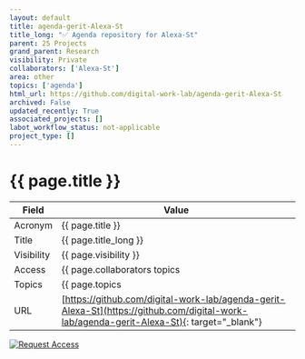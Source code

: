 ```yaml
---
layout: default
title: agenda-gerit-Alexa-St
title_long: "✅ Agenda repository for Alexa-St"
parent: 25 Projects
grand_parent: Research
visibility: Private
collaborators: ['Alexa-St']
area: other
topics: ['agenda']
html_url: https://github.com/digital-work-lab/agenda-gerit-Alexa-St
archived: False
updated_recently: True
associated_projects: []
labot_workflow_status: not-applicable
project_type: []
---
```


# {{ page.title }}

Field               | Value
------------------- | ----------------------------------
Acronym             | {{ page.title }}
Title               | {{ page.title_long }}
Visibility          | {{ page.visibility }}
Access              | {{ page.collaborators topics | join: ", "}}
Topics              | {{ page.topics | join: ", " }}
URL                 | [https://github.com/digital-work-lab/agenda-gerit-Alexa-St](https://github.com/digital-work-lab/agenda-gerit-Alexa-St){: target="_blank"}

[![Request Access](https://img.shields.io/badge/Request-Access-blue?style=for-the-badge)](https://github.com/digital-work-lab/handbook/issues/new?assignees=geritwagner&labels=access+request&template=request-repo-access.md&title=%5BAccess+Request%5D+Request+for+access+to+repository)

